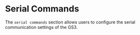 # Serial Commands
The `serial commands` section allows users to configure the serial communication settings of the GS3.
